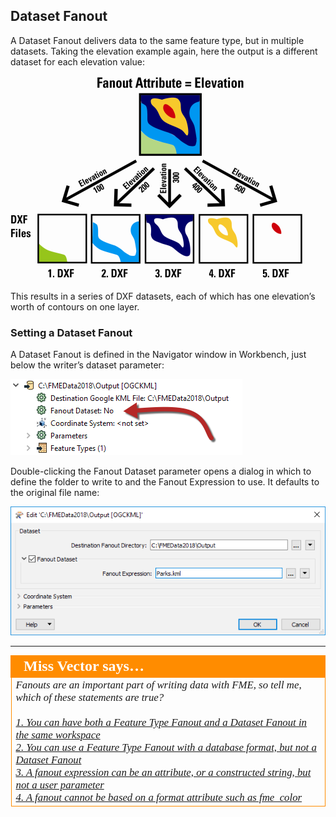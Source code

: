 ## Dataset Fanout ##

A Dataset Fanout delivers data to the same feature type, but in multiple datasets. Taking the elevation example again, here the output is a different dataset for each elevation value:

![](./Images/Img3.018.DatasetFanoutDiagram.png)

This results in a series of DXF datasets, each of which has one elevation’s worth of contours on one layer.


### Setting a Dataset Fanout ###

A Dataset Fanout is defined in the Navigator window in Workbench, just below the writer’s dataset parameter:

![](./Images/Img3.019.DatasetFanoutNavSetting.png)

Double-clicking the Fanout Dataset parameter opens a dialog in which to define the folder to write to and the Fanout Expression to use. It defaults to the original file name:

![](./Images/Img3.020.DatasetFanoutDialog.png)

---

<table style="border-spacing: 0px">
<tr>
<td style="vertical-align:middle;background-color:darkorange;border: 2px solid darkorange">
<i class="fa fa-quote-left fa-lg fa-pull-left fa-fw" style="color:white;padding-right: 12px;vertical-align:text-top"></i>
<span style="color:white;font-size:x-large;font-weight: bold;font-family:serif">Miss Vector says…</span>
</td>
</tr>

<tr>
<td style="border: 1px solid darkorange">
<span style="font-family:serif; font-style:italic; font-size:larger">
Fanouts are an important part of writing data with FME, so tell me, which of these statements are true?
<br><br><a href="http://52.73.3.37/fmedatastreaming/Manual/QAResponse2017.fmw?chapter=14&question=1&answer=1&DestDataset_TEXTLINE=C%3A%5CFMEOutput%5CQAResponse.html">1. You can have both a Feature Type Fanout and a Dataset Fanout in the same workspace</a>
<br><a href="http://52.73.3.37/fmedatastreaming/Manual/QAResponse2017.fmw?chapter=14&question=1&answer=2&DestDataset_TEXTLINE=C%3A%5CFMEOutput%5CQAResponse.html">2. You can use a Feature Type Fanout with a database format, but not a Dataset Fanout</a>
<br><a href="http://52.73.3.37/fmedatastreaming/Manual/QAResponse2017.fmw?chapter=14&question=1&answer=3&DestDataset_TEXTLINE=C%3A%5CFMEOutput%5CQAResponse.html">3. A fanout expression can be an attribute, or a constructed string, but not a user parameter</a>
<br><a href="http://52.73.3.37/fmedatastreaming/Manual/QAResponse2017.fmw?chapter=14&question=1&answer=4&DestDataset_TEXTLINE=C%3A%5CFMEOutput%5CQAResponse.html">4. A fanout cannot be based on a format attribute such as fme_color</a>
</span>
</td>
</tr>
</table>
